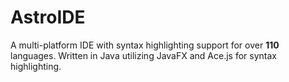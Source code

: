 # AstroIDE

A multi-platform IDE with syntax highlighting support for over **110** languages. Written in Java utilizing JavaFX and Ace.js for syntax highlighting.
